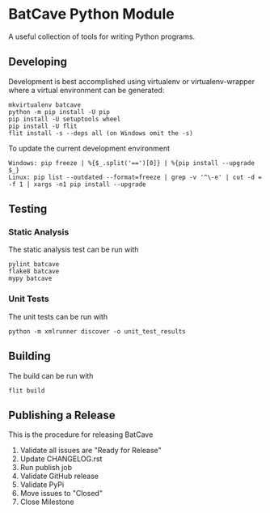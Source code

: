 # BatCave Python Module

A useful collection of tools for writing Python programs.

## Developing

Development is best accomplished using virtualenv or virtualenv-wrapper where a virtual environment can be generated:

    mkvirtualenv batcave
    python -m pip install -U pip
    pip install -U setuptools wheel
    pip install -U flit
    flit install -s --deps all (on Windows omit the -s)

To update the current development environment

    Windows: pip freeze | %{$_.split('==')[0]} | %{pip install --upgrade $_}
    Linux: pip list --outdated --format=freeze | grep -v '^\-e' | cut -d = -f 1 | xargs -n1 pip install --upgrade

## Testing

### Static Analysis

The static analysis test can be run with

    pylint batcave
    flake8 batcave
    mypy batcave

### Unit Tests

The unit tests can be run with

    python -m xmlrunner discover -o unit_test_results

## Building

The build can be run with

    flit build

## Publishing a Release

This is the procedure for releasing BatCave

1. Validate all issues are "Ready for Release"
1. Update CHANGELOG.rst
1. Run publish job
1. Validate GitHub release
1. Validate PyPi
1. Move issues to "Closed"
1. Close Milestone

<!--- cSpell:ignore virtualenv mkvirtualenv batcave stest mypy xmlrunner utest -->
